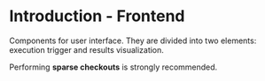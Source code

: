 # Introduction - Frontend

Components for user interface. They are divided into two elements: execution trigger and results visualization.

Performing **sparse checkouts** is strongly recommended.
